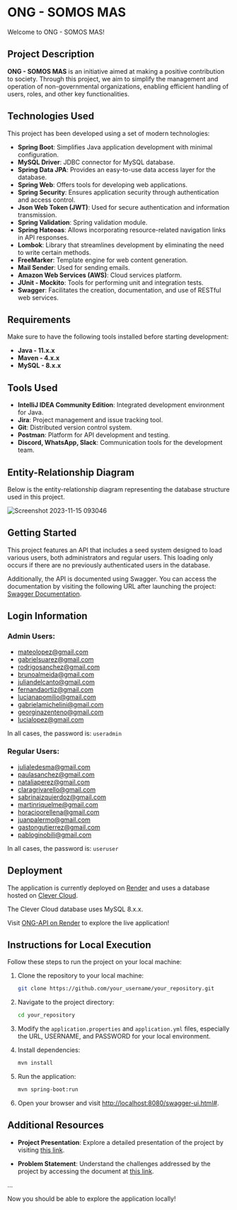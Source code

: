 # ONG - SOMOS MAS

Welcome to ONG - SOMOS MAS!

## Project Description

**ONG - SOMOS MAS** is an initiative aimed at making a positive contribution to society. Through this project, we aim to simplify the management and operation of non-governmental organizations, enabling efficient handling of users, roles, and other key functionalities.

## Technologies Used

This project has been developed using a set of modern technologies:

- **Spring Boot**: Simplifies Java application development with minimal configuration.
- **MySQL Driver**: JDBC connector for MySQL database.
- **Spring Data JPA**: Provides an easy-to-use data access layer for the database.
- **Spring Web**: Offers tools for developing web applications.
- **Spring Security**: Ensures application security through authentication and access control.
- **Json Web Token (JWT)**: Used for secure authentication and information transmission.
- **Spring Validation**: Spring validation module.
- **Spring Hateoas**: Allows incorporating resource-related navigation links in API responses.
- **Lombok**: Library that streamlines development by eliminating the need to write certain methods.
- **FreeMarker**: Template engine for web content generation.
- **Mail Sender**: Used for sending emails.
- **Amazon Web Services (AWS)**: Cloud services platform.
- **JUnit - Mockito**: Tools for performing unit and integration tests.
- **Swagger**: Facilitates the creation, documentation, and use of RESTful web services.

## Requirements

Make sure to have the following tools installed before starting development:

- **Java - 11.x.x**
- **Maven - 4.x.x**
- **MySQL - 8.x.x**

## Tools Used

- **IntelliJ IDEA Community Edition**: Integrated development environment for Java.
- **Jira**: Project management and issue tracking tool.
- **Git**: Distributed version control system.
- **Postman**: Platform for API development and testing.
- **Discord, WhatsApp, Slack**: Communication tools for the development team.

## Entity-Relationship Diagram

Below is the entity-relationship diagram representing the database structure used in this project.

![Screenshot 2023-11-15 093046](https://github.com/luifa04/AlkemyProject/assets/88746660/36f59502-31fb-4082-84d0-4685fea19a77)

## Getting Started

This project features an API that includes a seed system designed to load various users, both administrators and regular users. This loading only occurs if there are no previously authenticated users in the database.

Additionally, the API is documented using Swagger. You can access the documentation by visiting the following URL after launching the project: [Swagger Documentation](http://localhost:8080/swagger-ui.html).

## Login Information

### Admin Users:
- mateolopez@gmail.com
- gabrielsuarez@gmail.com
- rodrigosanchez@gmail.com
- brunoalmeida@gmail.com
- juliandelcanto@gmail.com
- fernandaortiz@gmail.com
- lucianapomilio@gmail.com
- gabrielamichelini@gmail.com
- georginazenteno@gmail.com
- lucialopez@gmail.com

In all cases, the password is: `useradmin`

### Regular Users:
- julialedesma@gmail.com
- paulasanchez@gmail.com
- nataliaperez@gmail.com
- claragrivarello@gmail.com
- sabrinaizquierdoz@gmail.com
- martinriquelme@gmail.com
- horacioorellena@gmail.com
- juanpalermo@gmail.com
- gastongutierrez@gmail.com
- pabloginobili@gmail.com

In all cases, the password is: `useruser`

## Deployment

The application is currently deployed on [Render](https://render.com/) and uses a database hosted on [Clever Cloud](https://www.clever-cloud.com/).

The Clever Cloud database uses MySQL 8.x.x.

Visit [ONG-API on Render](https://ong-api-mscx.onrender.com/swagger-ui.html#) to explore the live application!

## Instructions for Local Execution

Follow these steps to run the project on your local machine:

1. Clone the repository to your local machine:

    ```bash
    git clone https://github.com/your_username/your_repository.git
    ```

2. Navigate to the project directory:

    ```bash
    cd your_repository
    ```

3. Modify the `application.properties` and `application.yml` files, especially the URL, USERNAME, and PASSWORD for your local environment.

4. Install dependencies:

    ```bash
    mvn install
    ```

5. Run the application:

    ```bash
    mvn spring-boot:run
    ```

6. Open your browser and visit [http://localhost:8080/swagger-ui.html#](http://localhost:8080/swagger-ui.html#).



## Additional Resources

- **Project Presentation**: Explore a detailed presentation of the project by visiting [this link](https://docs.google.com/presentation/d/1N_aaGmopll2zEWi6PfpSH1Oa0QjKHO6LrJSuGfwc3Go/edit?usp=sharing).

- **Problem Statement**: Understand the challenges addressed by the project by accessing the document at [this link](https://drive.google.com/file/d/1wHiD5_Oify5CDV3YQZfn_Vmjy1NBK5CQ/view?usp=sharing).

...

Now you should be able to explore the application locally!

